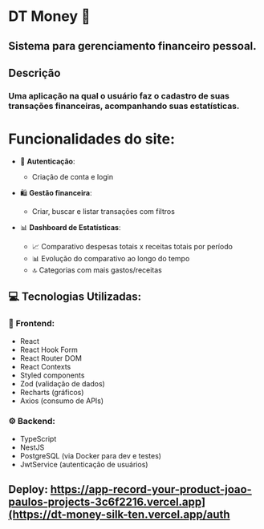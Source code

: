 # DT Money 🚀
## Sistema para gerenciamento financeiro pessoal.

## Descrição
### Uma aplicação na qual o usuário faz o cadastro de suas transações financeiras, acompanhando suas estatísticas.

# Funcionalidades do site: 
- 📌 **Autenticação**:
  - Criação de conta e login

- 🛍️ **Gestão financeira**:
  - Criar, buscar e listar transações com filtros

- 📊 **Dashboard de Estatísticas**:
  - 📈 Comparativo despesas totais x receitas totais por período  
  - 📊 Evolução do comparativo ao longo do tempo  
  - 🔝 Categorias com mais gastos/receitas 

## 💻 **Tecnologias Utilizadas**:

### 🚀 **Frontend**:
- React  
- React Hook Form  
- React Router DOM
- React Contexts
- Styled components
- Zod (validação de dados)  
- Recharts (gráficos)  
- Axios (consumo de APIs)  

### ⚙️ **Backend**:
- TypeScript  
- NestJS  
- PostgreSQL (via Docker para dev e testes)  
- JwtService (autenticação de usuários)  
 
## Deploy: https://app-record-your-product-joao-paulos-projects-3c6f2216.vercel.app](https://dt-money-silk-ten.vercel.app/auth
